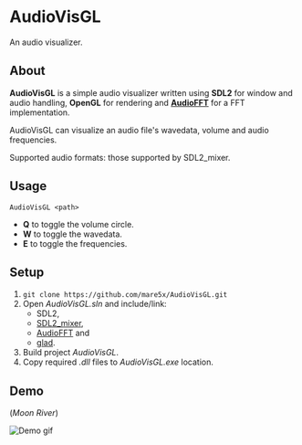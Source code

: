 # AudioVisGL

An audio visualizer.

## About

**AudioVisGL** is a simple audio visualizer written using **SDL2** for window and audio handling, **OpenGL** for rendering and [**AudioFFT**](https://github.com/HiFi-LoFi/AudioFFT) for a FFT implementation.

AudioVisGL can visualize an audio file's wavedata, volume and audio frequencies.

Supported audio formats: those supported by SDL2_mixer.

## Usage

```AudioVisGL <path>```

 * **Q** to toggle the volume circle.
 * **W** to toggle the wavedata.
 * **E** to toggle the frequencies.

## Setup

 1. ```git clone https://github.com/mare5x/AudioVisGL.git```
 2. Open _AudioVisGL.sln_ and include/link: 
    * SDL2, 
    * [SDL2_mixer](https://www.libsdl.org/projects/SDL_mixer/), 
    * [AudioFFT](https://github.com/HiFi-LoFi/AudioFFT) and 
    * [glad](https://glad.dav1d.de/).
 3. Build project _AudioVisGL_.
 4. Copy required _.dll_ files to _AudioVisGL.exe_ location.

## Demo

(_Moon River_)  

![Demo gif](./demo.gif)